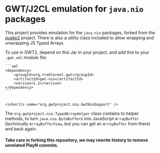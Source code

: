 # GWT/J2CL emulation for `java.nio` packages

This project provides emulation for the `java.nio` packages, forked
from the [quake2](https://code.google.com/archive/p/quake2-gwt-port) project. There is 
also a utility class included to allow wrapping and unwrapping JS
Typed Arrays. 

To use in GWT2, depend on this Jar in your project, and add this to
your `.gwt.xml` module file:

    ```xml
    <dependency>
        <groupId>org.treblereel.gwt</groupId>
        <artifactId>gwt-nio</artifactId>
        <version>1.1</version>
    </dependency>
    ```


    <inherits name="org.gwtproject.nio.GwtNioSupport" />

The `org.gwtproject.nio.TypedArrayHelper` class contains to helper 
methods, to turn `java.nio.ByteBuffer`s into JavaScript `ArrayBuffer` 
(technically `ArrayBufferView`, but you can get an `ArrayBuffer` from 
there) and back again.

#### Take care in forking this repository, we may rewrite history to remove unrelated PlayN commits.
